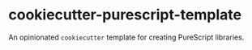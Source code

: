 # cookiecutter-purescript-template
An opinionated `cookiecutter` template for creating PureScript libraries.
